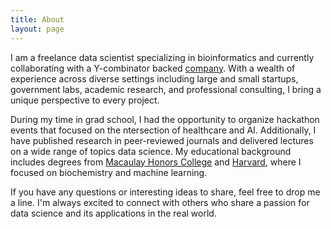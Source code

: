 ```yaml
---
title: About
layout: page
---
```


I am a freelance data scientist specializing in bioinformatics and currently collaborating with a Y-combinator backed [company](https://www.kiwibiosciences.com/). With a wealth of experience across diverse settings including large and small startups, government labs, academic research, and professional consulting, I bring a unique perspective to every project.

During my time in grad school, I had the opportunity to organize hackathon events that focused on the ntersection of healthcare and AI. Additionally, I have published research in peer-reviewed journals and delivered lectures on a wide range of topics  data science. My educational background includes degrees from [Macaulay Honors College](https://macaulay.cuny.edu/) and [Harvard](https://www.hsph.harvard.edu/), where I focused on biochemistry and machine learning.

If you have any questions or interesting ideas to share, feel free to drop me a line. I'm always excited to connect with others who share a passion for data science and its applications in the real world.

